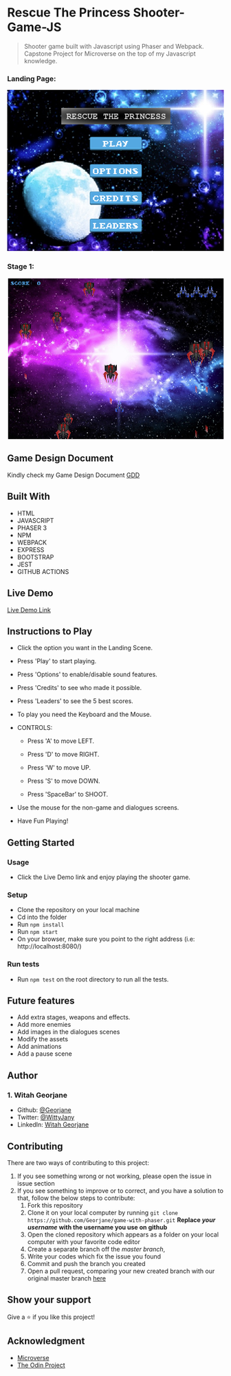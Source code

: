 # Rescue The Princess Shooter-Game-JS

>  Shooter game built with Javascript using Phaser and Webpack. Capstone Project for Microverse on the top of my Javascript knowledge.

### Landing Page:

![screenshot](./assets/screenshots/title.png)

### Stage 1:

![screenshot](./assets/screenshots/game.png)

## Game Design Document

Kindly check my Game Design Document [GDD](assets/docs/gamedesigndocument.md)

## Built With

- HTML
- JAVASCRIPT
- PHASER 3
- NPM
- WEBPACK
- EXPRESS
- BOOTSTRAP
- JEST
- GITHUB ACTIONS

## Live Demo

[Live Demo Link]()

## Instructions to Play

- Click the option you want in the Landing Scene.

- Press 'Play' to start playing.

- Press 'Options' to enable/disable sound features.

- Press 'Credits' to see who made it possible.

- Press 'Leaders' to see the 5 best scores.

- To play you need the Keyboard and the Mouse.

- CONTROLS:

  - Press 'A' to move LEFT.

  - Press 'D' to move RIGHT.

  - Press 'W' to move UP.

  - Press 'S' to move DOWN.

  - Press 'SpaceBar' to SHOOT.

- Use the mouse for the non-game and dialogues screens.

- Have Fun Playing!


## Getting Started

### Usage

- Click the Live Demo link and enjoy playing the shooter game.

### Setup

- Clone the repository on your local machine
- Cd into the folder
- Run `npm install`
- Run `npm start`
- On your browser, make sure you point to the right address (i.e: http://localhost:8080/)

### Run tests

- Run ```npm test``` on the root directory to run all the tests.

## Future features

- Add extra stages, weapons and effects.
- Add more enemies
- Add images in the dialogues scenes
- Modify the assets
- Add animations
- Add a pause scene 

## Author

### 1. Witah Georjane
* Github: [@Georjane](https://github.com/Georjane)
* Twitter: [@WittyJany](https://twitter.com/WittyJany)
* LinkedIn: [Witah Georjane](https://www.linkedin.com/in/witah-georjane)

## Contributing
There are two ways of contributing to this project:

1. If you see something wrong or not working, please open the issue in issue section
2. If you see something to improve or to correct, and you have a solution to that, follow the below steps to contribute:
    1. Fork this repository
    2. Clone it on your local computer by running `git clone https://github.com/Georjane/game-with-phaser.git` __Replace *your username* with the username you use on github__
    3. Open the cloned repository which appears as a folder on your local computer with your favorite code editor
    4. Create a separate branch off the *master branch*,
    5. Write your codes which fix the issue you found
    6. Commit and push the branch you created
    7. Open a pull request, comparing your new created branch with our original master branch [here](https://github.com/Georjane/game-with-phaser/pulls)

## Show your support

Give a ⭐️ if you like this project!

## Acknowledgment
* [Microverse](https://www.microvese.org)
* [The Odin Project](https://www.theodinproject.com)